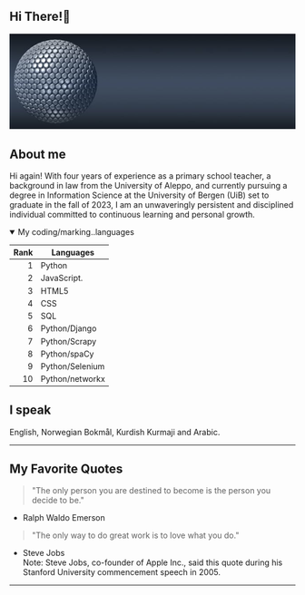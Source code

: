 ## Hi There!👋

<picture>
 <source media="(prefers-color-scheme: dark)" srcset="banner2-5200266.jpg">
 <source media="(prefers-color-scheme: light)" srcset="banner3-5200266_1920.jpg">
 <img alt="A silver colored round ball composed of a group of small round balls, there is a small glitter on the ball. " src="banner1-5200266_640.jpg">
</picture>

## About me
Hi again! With four years of experience as a primary school teacher, a background in law from the University of Aleppo, and currently pursuing a degree in Information Science at the University of Bergen (UiB) set to graduate in the fall of 2023, I am an unwaveringly persistent and disciplined individual committed to continuous learning and personal growth.

<details open>
 <summary> My coding/marking..languages</summary>
 
| Rank | Languages    |
|-----:|--------------|
|     1| Python       |
|     2| JavaScript.  |
|     3| HTML5        |
|     4| CSS          |
|     5| SQL          |
|     6| Python/Django|
|     7| Python/Scrapy|
|     8| Python/spaCy |
|     9| Python/Selenium |
|     10| Python/networkx|





 </details>
 
## I speak
English, Norwegian Bokmål, Kurdish Kurmaji and Arabic.


---
## My Favorite Quotes
>"The only person you are destined to become is the person you decide to be." 
- Ralph Waldo Emerson

>"The only way to do great work is to love what you do." 
- Steve Jobs  
Note: Steve Jobs, co-founder of Apple Inc., said this quote during his Stanford University commencement speech in 2005.
---




<!---
zagrosjawar/zagrosjawar is a ✨ special ✨ repository because its `README.md` (this file) appears on your GitHub profile.
You can click the Preview link to take a look at your changes.
--->
